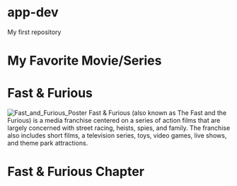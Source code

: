 # app-dev
My first repository 
# My Favorite Movie/Series
# Fast & Furious
![Fast_and_Furious_Poster](https://github.com/Arvsssss/app-dev/assets/135073356/bb04f800-8e25-4cd1-85f0-68107c380d14)
Fast & Furious (also known as The Fast and the Furious) is a media franchise centered on a series of action films that are largely concerned with street racing, heists, spies, and family. The franchise also includes short films, a television series, toys, video games, live shows, and theme park attractions.
# Fast & Furious Chapter
